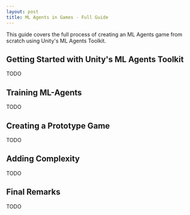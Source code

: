 ```yaml
---
layout: post
title: ML Agents in Games - Full Guide
---
```


This guide covers the full process of creating an ML Agents game from scratch using Unity's ML Agents Toolkit.

## Getting Started with Unity's ML Agents Toolkit

TODO

## Training ML-Agents

TODO

## Creating a Prototype Game

TODO

## Adding Complexity

TODO

## Final Remarks

TODO